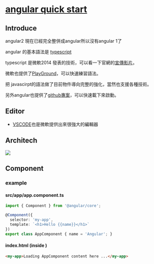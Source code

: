 # [angular quick start](https://github.com/angular/quickstart)

## Introduce

angular2 現在已經完全整併成angular所以沒有angular 1了

angular 的基本語法是 [typescript](https://goo.gl/ASPxWm)

typescript 是微軟2014 發表的技術，可以看一下官網的[宣傳影片](http://video.ch9.ms/ch9/4ae3/062c336d-9cf0-498f-ae9a-582b87954ae3/B881_mid.mp4)。

微軟也提供了[PlayGround](https://www.typescriptlang.org/play/)，可以快速練習語法。

把 javascirpt的語法做了目前物件導向完整的強化，當然也支援各種技術。

另外angular也提供了[github專案](https://github.com/angular/quickstart)，可以快速載下來啟動。

## Editor

* [VSCODE](https://code.visualstudio.com/)也是微軟提供出來很強大的編輯器

## Architech

![](https://drive.google.com/a/gms.ndhu.edu.tw/file/d/0B7d0eorLsnIlNmo2OElnV3YzQTg/view?usp=sharing)

## Component

### example 

#### src/app/app.component.ts
```typescript
import { Component } from '@angular/core';

@Component({
  selector: 'my-app',
  template: `<h1>Hello {{name}}</h1>`
})
export class AppComponent { name = 'Angular'; }

```

#### index.html (inside <body>)
```html
<my-app>Loading AppComponent content here ...</my-app>

```
